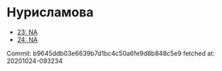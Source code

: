 # Нурисламова
- [23: NA](23.md)
- [24: NA](24.md)

Commit: b9645ddb03e6639b7d1bc4c50a6fe9d8b848c5e9
 fetched at: 20201024-093234
